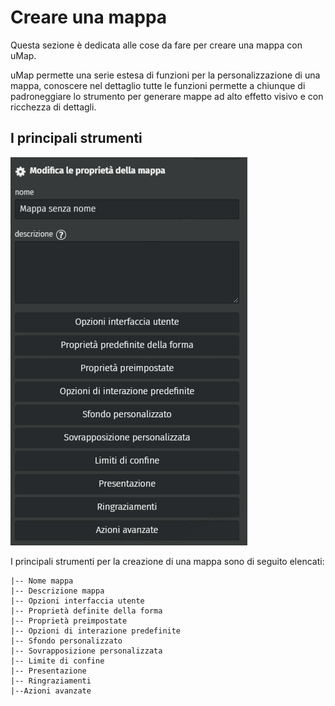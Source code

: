 # Creare una mappa

Questa sezione è dedicata alle cose da fare per creare una mappa con uMap.

uMap permette una serie estesa di funzioni per la personalizzazione di una mappa, conoscere nel dettaglio tutte le funzioni permette a chiunque di padroneggiare lo strumento per generare mappe ad alto effetto visivo e con ricchezza di dettagli.

## I principali strumenti

![](https://raw.githubusercontent.com/opendatasicilia/guida-umap/main/docs/img/umap-creazione.PNG)

I principali strumenti per la creazione di una mappa sono di seguito elencati:
```
|-- Nome mappa
|-- Descrizione mappa
|-- Opzioni interfaccia utente
|-- Proprietà definite della forma
|-- Proprietà preimpostate
|-- Opzioni di interazione predefinite
|-- Sfondo personalizzato
|-- Sovrapposizione personalizzata
|-- Limite di confine
|-- Presentazione
|-- Ringraziamenti
|--Azioni avanzate
```
